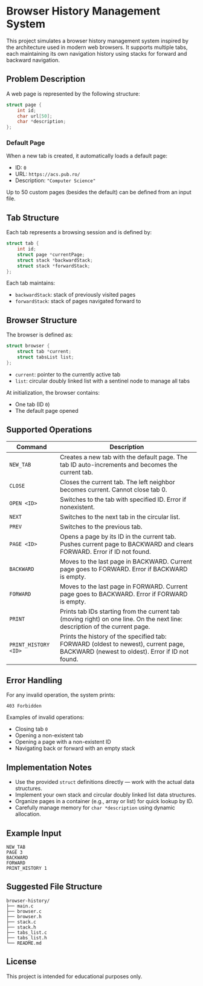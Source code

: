 # Browser History Management System

This project simulates a browser history management system inspired by the architecture used in modern web browsers. It supports multiple tabs, each maintaining its own navigation history using stacks for forward and backward navigation.

## Problem Description

A web page is represented by the following structure:

```c
struct page {
    int id;
    char url[50];
    char *description;
};
```

### Default Page

When a new tab is created, it automatically loads a default page:

- ID: `0`
- URL: `https://acs.pub.ro/`
- Description: `"Computer Science"`

Up to 50 custom pages (besides the default) can be defined from an input file.

## Tab Structure

Each tab represents a browsing session and is defined by:

```c
struct tab {
    int id;
    struct page *currentPage;
    struct stack *backwardStack;
    struct stack *forwardStack;
};
```

Each tab maintains:

- `backwardStack`: stack of previously visited pages  
- `forwardStack`: stack of pages navigated forward to

## Browser Structure

The browser is defined as:

```c
struct browser {
    struct tab *current;
    struct tabsList list;
};
```

- `current`: pointer to the currently active tab  
- `list`: circular doubly linked list with a sentinel node to manage all tabs

At initialization, the browser contains:

- One tab (ID `0`)  
- The default page opened

## Supported Operations

| Command               | Description |
|------------------------|-------------|
| `NEW_TAB`              | Creates a new tab with the default page. The tab ID auto-increments and becomes the current tab. |
| `CLOSE`                | Closes the current tab. The left neighbor becomes current. Cannot close tab 0. |
| `OPEN <ID>`            | Switches to the tab with specified ID. Error if nonexistent. |
| `NEXT`                 | Switches to the next tab in the circular list. |
| `PREV`                 | Switches to the previous tab. |
| `PAGE <ID>`            | Opens a page by its ID in the current tab. Pushes current page to BACKWARD and clears FORWARD. Error if ID not found. |
| `BACKWARD`             | Moves to the last page in BACKWARD. Current page goes to FORWARD. Error if BACKWARD is empty. |
| `FORWARD`              | Moves to the last page in FORWARD. Current page goes to BACKWARD. Error if FORWARD is empty. |
| `PRINT`                | Prints tab IDs starting from the current tab (moving right) on one line. On the next line: description of the current page. |
| `PRINT_HISTORY <ID>`   | Prints the history of the specified tab: FORWARD (oldest to newest), current page, BACKWARD (newest to oldest). Error if ID not found. |

## Error Handling

For any invalid operation, the system prints:

```
403 Forbidden
```

Examples of invalid operations:

- Closing tab `0`
- Opening a non-existent tab
- Opening a page with a non-existent ID
- Navigating back or forward with an empty stack

## Implementation Notes

- Use the provided `struct` definitions directly — work with the actual data structures.
- Implement your own stack and circular doubly linked list data structures.
- Organize pages in a container (e.g., array or list) for quick lookup by ID.
- Carefully manage memory for `char *description` using dynamic allocation.

## Example Input

```
NEW_TAB
PAGE 3
BACKWARD
FORWARD
PRINT_HISTORY 1
```

## Suggested File Structure

```
browser-history/
├── main.c
├── browser.c
├── browser.h
├── stack.c
├── stack.h
├── tabs_list.c
├── tabs_list.h
└── README.md
```

## License

This project is intended for educational purposes only.
